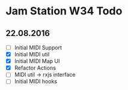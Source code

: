 # Jam Station W34 Todo

## 22.08.2016
- [ ] Initial MIDI Support
 - [x] Initial MIDI util
 - [x] Initial MIDI Map UI
 - [x] Refactor Actions
 - [ ] MIDI util -> rxjs interface
 - [ ] Initial MIDI hooks
